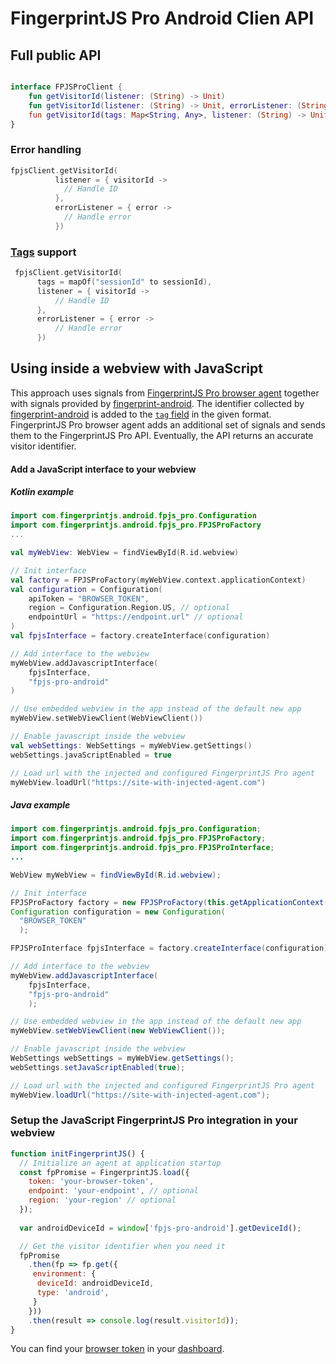 # FingerprintJS Pro Android Clien API


## Full public API

```kotlin

interface FPJSProClient {
    fun getVisitorId(listener: (String) -> Unit)
    fun getVisitorId(listener: (String) -> Unit, errorListener: (String) -> (Unit))
    fun getVisitorId(tags: Map<String, Any>, listener: (String) -> Unit, errorListener: (String) -> (Unit))
}

```

### Error handling

```kotlin
fpjsClient.getVisitorId(
          listener = { visitorId ->
            // Handle ID
          },
          errorListener = { error ->
            // Handle error
          })
```

### [Tags](https://dev.fingerprintjs.com/v2/docs/js-agent#tag) support

```kotlin
 fpjsClient.getVisitorId(
      tags = mapOf("sessionId" to sessionId),
      listener = { visitorId ->
          // Handle ID
      },
      errorListener = { error ->
          // Handle error
      })
```



## Using inside a webview with JavaScript

This approach uses signals from [FingerprintJS Pro browser agent](https://dev.fingerprintjs.com/docs/quick-start-guide#js-agent) together with signals provided by [fingerprint-android](https://github.com/fingerprintjs/fingerprint-android). The identifier collected by [fingerprint-android](https://github.com/fingerprintjs/fingerprint-android) is added to the [`tag` field](https://dev.fingerprintjs.com/docs#tagging-your-requests) in the given format. FingerprintJS Pro browser agent adds an additional set of signals and sends them to the FingerprintJS Pro API. Eventually, the API returns an accurate visitor identifier.

#### Add a JavaScript interface to your webview

##### Kotlin example

```kotlin
import com.fingerprintjs.android.fpjs_pro.Configuration
import com.fingerprintjs.android.fpjs_pro.FPJSProFactory
...

val myWebView: WebView = findViewById(R.id.webview)

// Init interface
val factory = FPJSProFactory(myWebView.context.applicationContext)
val configuration = Configuration(
    apiToken = "BROWSER_TOKEN",
    region = Configuration.Region.US, // optional
    endpointUrl = "https://endpoint.url" // optional
)
val fpjsInterface = factory.createInterface(configuration)

// Add interface to the webview
myWebView.addJavascriptInterface(
    fpjsInterface,
    "fpjs-pro-android"
)

// Use embedded webview in the app instead of the default new app
myWebView.setWebViewClient(WebViewClient())

// Enable javascript inside the webview
val webSettings: WebSettings = myWebView.getSettings()
webSettings.javaScriptEnabled = true

// Load url with the injected and configured FingerprintJS Pro agent
myWebView.loadUrl("https://site-with-injected-agent.com")
```

##### Java example
```java
import com.fingerprintjs.android.fpjs_pro.Configuration;
import com.fingerprintjs.android.fpjs_pro.FPJSProFactory;
import com.fingerprintjs.android.fpjs_pro.FPJSProInterface;
...

WebView myWebView = findViewById(R.id.webview);

// Init interface
FPJSProFactory factory = new FPJSProFactory(this.getApplicationContext());
Configuration configuration = new Configuration(
  "BROWSER_TOKEN"
  );

FPJSProInterface fpjsInterface = factory.createInterface(configuration);

// Add interface to the webview
myWebView.addJavascriptInterface(
    fpjsInterface,
    "fpjs-pro-android"
    );

// Use embedded webview in the app instead of the default new app
myWebView.setWebViewClient(new WebViewClient());

// Enable javascript inside the webview
WebSettings webSettings = myWebView.getSettings();
webSettings.setJavaScriptEnabled(true);

// Load url with the injected and configured FingerprintJS Pro agent
myWebView.loadUrl("https://site-with-injected-agent.com");
```

### Setup the JavaScript FingerprintJS Pro integration in your webview

```js
function initFingerprintJS() {
  // Initialize an agent at application startup
  const fpPromise = FingerprintJS.load({
    token: 'your-browser-token',
    endpoint: 'your-endpoint', // optional
    region: 'your-region' // optional
  });
  
  var androidDeviceId = window['fpjs-pro-android'].getDeviceId();

  // Get the visitor identifier when you need it
  fpPromise
    .then(fp => fp.get({
     environment: {
      deviceId: androidDeviceId,
      type: 'android',
     }
    }))
    .then(result => console.log(result.visitorId));
}
```
You can find your [browser token](https://dev.fingerprintjs.com/docs) in your [dashboard](https://dashboard.fingerprintjs.com/subscriptions/).